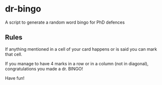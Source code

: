 # dr-bingo
A script to generate a random word bingo for PhD defences

## Rules
If anything mentioned in a cell of your card happens or is said you can mark that cell.

If you manage to have 4 marks in a row or in a column (not in diagonal), congratulations you made a dr. BINGO!

Have fun!